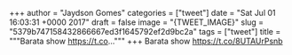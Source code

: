 
+++
author = "Jaydson Gomes"
categories = ["tweet"]
date = "Sat Jul 01 16:03:31 +0000 2017"
draft = false
image = "{TWEET_IMAGE}"
slug = "5379b747158432866667ed3f1645792ef2d9bc2a"
tags = ["tweet"]
title = """Barata show  https://t.co..."""
+++
Barata show  https://t.co/8UTAUrPsnb
